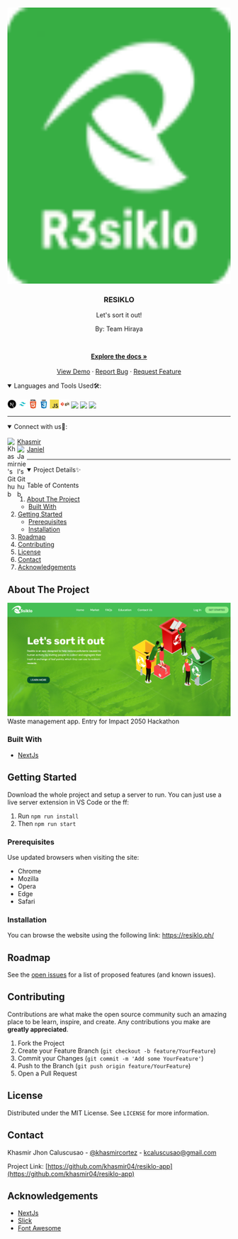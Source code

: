<!-- PROJECT LOGO -->
<br />
<p align="center">
  <a href="https://github.com/khasmir04/resiklo-app">
    <img src="/public/assets/img/resiklo-logo.png" alt="Logo" width="595" height="621">
  </a>

  <h3 align="center">RESIKLO</h3>

  <p align="center">
  Let's sort it out!
    <p align="center">By: Team Hiraya</p>
    <br />
  </p>
      
  <p align="center">
    <a href="https://github.com/khasmir04/resiklo-app"><strong>Explore the docs »</strong></a>
    <br />
    <br />
    <a href="https://github.com/khasmir04/resiklo-app">View Demo</a>
    ·
    <a href="https://github.com/khasmir04/resiklo-app/issues">Report Bug</a>
    ·
    <a href="https://github.com/khasmir04/resiklo-app/issues">Request Feature</a>
  </p>
</p>

<details open="open">
<summary>
Languages and Tools Used🛠:
</summary>
  <br/>
  <code><img height="20" src="/public/assets/img/tools/nextjs.png"></code>
  <code><img height="20" src="/public/assets/img/tools/tailwind.png"></code>
<code><img height="20" src="https://raw.githubusercontent.com/github/explore/80688e429a7d4ef2fca1e82350fe8e3517d3494d/topics/html/html.png"></code>
<code><img height="20" src="https://raw.githubusercontent.com/github/explore/80688e429a7d4ef2fca1e82350fe8e3517d3494d/topics/css/css.png"></code>
<code><img height="20" src="https://raw.githubusercontent.com/github/explore/80688e429a7d4ef2fca1e82350fe8e3517d3494d/topics/javascript/javascript.png"></code>
<code><img height="20" src="https://raw.githubusercontent.com/github/explore/80688e429a7d4ef2fca1e82350fe8e3517d3494d/topics/git/git.png"></code>
<code><img height="20" src="https://upload.wikimedia.org/wikipedia/commons/thumb/a/ae/Github-desktop-logo-symbol.svg/1024px-Github-desktop-logo-symbol.svg.png"></code>
<code><img height="20" src="https://upload.wikimedia.org/wikipedia/en/d/d2/Sublime_Text_3_logo.png"></code>
<code><img height="20" src="https://upload.wikimedia.org/wikipedia/commons/thumb/9/9a/Visual_Studio_Code_1.35_icon.svg/1024px-Visual_Studio_Code_1.35_icon.svg.png"></code>
  
</details>

---

<details open="open">
<summary>
Connect with us🤝: 
</summary>
<br/>
<a href="https://github.com/khasmir04">
  <img align="left" alt="Khasmir's Github" width="22px" src="https://upload.wikimedia.org/wikipedia/commons/thumb/a/ae/Github-desktop-logo-symbol.svg/1024px-Github-desktop-logo-symbol.svg.png" />
  Khasmir
</a>
<br/>
<a href="https://github.com/jmbanasihan">
  <img align="left" alt="Janiel's Github" width="22px" src="https://upload.wikimedia.org/wikipedia/commons/thumb/a/ae/Github-desktop-logo-symbol.svg/1024px-Github-desktop-logo-symbol.svg.png" />
  Janiel
</a>

<br/>
</details>

---

<!-- TABLE OF CONTENTS -->
<details open="open">
<summary>Project Details✨</summary>
    <br/>
Table of Contents
  <ol>
    <li>
      <a href="#about-the-project">About The Project</a>
      <ul>
        <li><a href="#built-with">Built With</a></li>
      </ul>
    </li>
    <li>
      <a href="#getting-started">Getting Started</a>
      <ul>
        <li><a href="#prerequisites">Prerequisites</a></li>
        <li><a href="#installation">Installation</a></li>
      </ul>
    </li>
    <li><a href="#roadmap">Roadmap</a></li>
    <li><a href="#contributing">Contributing</a></li>
    <li><a href="#license">License</a></li>
    <li><a href="#contact">Contact</a></li>
    <li><a href="#acknowledgements">Acknowledgements</a></li>
  </ol>

<!-- ABOUT THE PROJECT -->

## About The Project

[![Product Name Screen Shot][product-screenshot]](https://resiklo.ph/)
Waste management app. Entry for Impact 2050 Hackathon

### Built With

- [NextJs](https://nextjs.org/)

<!-- GETTING STARTED -->

## Getting Started

Download the whole project and setup a server to run.
You can just use a live server extension in VS Code or the ff:

1. Run `npm run install`
2. Then `npm run start`

### Prerequisites

Use updated browsers when visiting the site:

- Chrome
- Mozilla
- Opera
- Edge
- Safari

### Installation

You can browse the website using the following link:
https://resiklo.ph/

<!-- ROADMAP -->

## Roadmap

See the [open issues](https://github.com/khasmir04/resiklo-app/issues) for a list of proposed features (and known issues).

<!-- CONTRIBUTING -->

## Contributing

Contributions are what make the open source community such an amazing place to be learn, inspire, and create. Any contributions you make are **greatly appreciated**.

1. Fork the Project
2. Create your Feature Branch (`git checkout -b feature/YourFeature`)
3. Commit your Changes (`git commit -m 'Add some YourFeature'`)
4. Push to the Branch (`git push origin feature/YourFeature`)
5. Open a Pull Request

<!-- LICENSE -->

## License

Distributed under the MIT License. See `LICENSE` for more information.

<!-- CONTACT -->

## Contact

Khasmir Jhon Caluscusao - [@khasmircortez](https://twitter.com/khasmircortez) - kcaluscusao@gmail.com

Project Link: [https://github.com/khasmir04/resiklo-app](https://github.com/khasmir04/resiklo-app)

<!-- ACKNOWLEDGEMENTS -->

## Acknowledgements

- [NextJs](https://nextjs.org/)
- [Slick](https://kenwheeler.github.io/slick/)
- [Font Awesome](https://fontawesome.com)

<!-- MARKDOWN LINKS & IMAGES -->
<!-- https://www.markdownguide.org/basic-syntax/#reference-style-links -->
</details>
 
[contributors-shield]: https://img.shields.io/github/contributors/khasmir04/resiklo-app.svg?style=for-the-badge
[contributors-url]: https://github.com/khasmir04/resiklo-app/graphs/contributors
[forks-shield]: https://img.shields.io/github/forks/khasmir04/resiklo-app.svg?style=for-the-badge
[forks-url]: https://github.com/khasmir04/resiklo-app/network/members
[stars-shield]: https://img.shields.io/github/stars/khasmir04/resiklo-app.svg?style=for-the-badge
[stars-url]: https://github.com/khasmir04/resiklo-app/stargazers
[issues-shield]: https://img.shields.io/github/issues/khasmir04/resiklo-app.svg?style=for-the-badge
[issues-url]: https://github.com/khasmir04/resiklo-app/issues
[license-shield]: https://img.shields.io/github/license/othneildrew/Best-README-Template.svg?style=for-the-badge
[license-url]: https://github.com/othneildrew/Best-README-Template/blob/master/LICENSE.txt
[product-screenshot]: /public/assets/img/Screenshot.png
